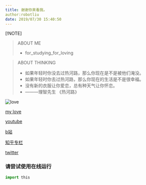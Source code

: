 ```yaml
---
title: 谢谢你来看我。
author:robotliu
date: 2019/07/30 15:40:50
---
```


[!NOTE]

>  ABOUT ME
>
>  * for_studying_for_loving

> ABOUT THINKING
>
> - 如果年轻时你没去过热河路，那么你现在是不是被他们淹没。
> - 如果年轻时你去过热河路，那么你现在的生活是不是很幸福。
> - 没有新的衣服让你爱恋，总有种天气让你怀恋。
> - ———理智先生 《热河路》


![love](https://cn.bing.com/images/search?view=detailV2&ccid=%2fWhsjhB2&id=47385A3F2615D816F73C2AE52CB78C70E513FD90&thid=OIP._WhsjhB2Mj607aMXastinAHaEK&mediaurl=http%3a%2f%2f5b0988e595225.cdn.sohucs.com%2fimages%2f20190117%2fcc35a0ca7983425da420111733543830.jpeg&exph=1296&expw=2304&q=%e5%93%aa%e5%90%92%e4%b9%8b%e9%ad%94%e7%ab%a5%e9%99%8d%e4%b8%96gif&simid=608015888935619872&selectedIndex=2&ajaxhist=0)

[my love](https://github.com/robotliu327/gitpress_blog/blob/master/Saved%20Pictures/2018_10_2.jpg)

[youtube](https://www.youtube.com/watch?v=W9wAfqBd_T0)

[b站](https://space.bilibili.com/)

[知乎专栏](https://www.zhihu.com)

[twitter](https://twitter.com)

###  请尝试使用在线运行
```python
import this
```
